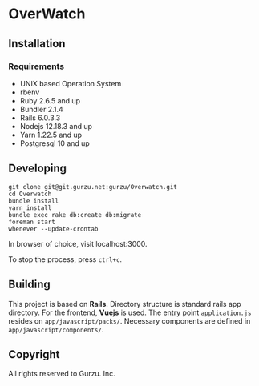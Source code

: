 # OverWatch 

## Installation

### Requirements

* UNIX based Operation System
* rbenv
* Ruby 2.6.5 and up
* Bundler 2.1.4
* Rails 6.0.3.3
* Nodejs 12.18.3 and up
* Yarn 1.22.5 and up
* Postgresql 10 and up

## Developing
```shell
git clone git@git.gurzu.net:gurzu/Overwatch.git
cd Overwatch
bundle install
yarn install
bundle exec rake db:create db:migrate
foreman start
whenever --update-crontab
```

In browser of choice, visit localhost:3000.

To stop the process, press `ctrl+c`.

## Building

This project is based on **Rails**. Directory structure is standard rails app directory.
For the frontend, **Vuejs** is used. The entry point `application.js` resides on `app/javascript/packs/`.
Necessary components are defined in `app/javascript/components/`.

## Copyright

All rights reserved to Gurzu. Inc.

